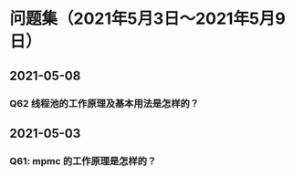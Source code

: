 # 问题集（2021年5月3日～2021年5月9日）

## 2021-05-08

### Q62 线程池的工作原理及基本用法是怎样的？

## 2021-05-03

### Q61: mpmc 的工作原理是怎样的？
